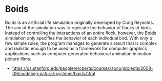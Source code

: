 # Boids
Boids is an artificial life simulation originally developed by Craig Reynolds. The aim of the simulation was to replicate the behavior of flocks of birds. Instead of controlling the interactions of an entire flock, however, the Boids simulation only specifies the behavior of each individual bird. With only a few simple rules, the program manages to generate a result that is complex and realistic enough to be used as a framework for computer graphics applications such as computer generated behavioral animation in motion picture films.
- https://cs.stanford.edu/people/eroberts/courses/soco/projects/2008-09/modeling-natural-systems/boids.html
